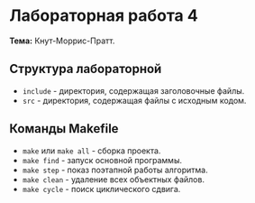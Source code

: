 # Лабораторная работа 4

**Тема:** Кнут-Моррис-Пратт.

## Структура лабораторной

- `include` - директория, содержащая заголовочные файлы.
- `src` - директория, содержащая файлы с исходным кодом.

## Команды Makefile

* `make` или `make all` - сборка проекта.
* `make find` - запуск основной программы.
* `make step` - показ поэтапной работы алгоритма.
* `make clean` - удаление всех объектных файлов.
* `make cycle` - поиск циклического сдвига.